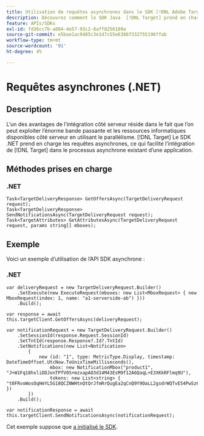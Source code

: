 ```yaml
---
title: Utilisation de requêtes asynchrones dans le SDK [!DNL Adobe Target] .NET
description: Découvrez comment le SDK Java  [!DNL Target] prend en charge les requêtes asynchrones, ce qui peut réduire le temps cible effectif à zéro.
feature: APIs/SDKs
exl-id: fd36cc7b-a884-4e57-93c2-8aff8256109a
source-git-commit: e5bae1ac9485c3e1d7c55e6386f332755196ffab
workflow-type: tm+mt
source-wordcount: '91'
ht-degree: 4%

---
```


# Requêtes asynchrones (.NET)

## Description

L’un des avantages de l’intégration côté serveur réside dans le fait que l’on peut exploiter l’énorme bande passante et les ressources informatiques disponibles côté serveur en utilisant le parallélisme. [!DNL Target] Le SDK .NET prend en charge les requêtes asynchrones, ce qui facilite l’intégration de [!DNL Target] dans le processus asynchrone existant d’une application.

## Méthodes prises en charge

### \.NET

```dotnet {line-numbers="true"}
Task<TargetDeliveryResponse> GetOffersAsync(TargetDeliveryRequest request);
Task<TargetDeliveryResponse> SendNotificationsAsync(TargetDeliveryRequest request);
Task<TargetAttributes> GetAttributesAsync(TargetDeliveryRequest request, params string[] mboxes);
```

## Exemple

Voici un exemple d’utilisation de l’API SDK asynchrone :

### \.NET

```dotnet {line-numbers="true"}
var deliveryRequest = new TargetDeliveryRequest.Builder()
    .SetExecute(new ExecuteRequest(mboxes: new List<MboxRequest> { new MboxRequest(index: 1, name: "a1-serverside-ab") }))
    .Build();

var response = await this.targetClient.GetOffersAsync(deliveryRequest);

var notificationRequest = new TargetDeliveryRequest.Builder()
    .SetSessionId(response.Request.SessionId)
    .SetTntId(response.Response?.Id?.TntId)
    .SetNotifications(new List<Notification>
        {
            new (id: "1", type: MetricType.Display, timestamp: DateTimeOffset.UtcNow.ToUnixTimeMilliseconds(),
                mbox: new NotificationMbox("product1", "J+W1Fq18hxliDDJonTPfV0S+mzxapAO3d14M43EsM9f12A6QaqL+E3XKkRFlmq9U"),
                tokens: new List<string> { "t0FRvoWosOqHmYL5G18QCZNWHtnQtQrJfmRrQugEa2qCnQ9Y9OaLL2gsdrWQTvE54PwSz67rmXWmSnkXpSSS2Q==" })
        })
    .Build();

var notificationResponse = await this.targetClient.SendNotificationsAsync(notificationRequest);
```

Cet exemple suppose que [a initialisé le SDK](initialize-sdk.md).
